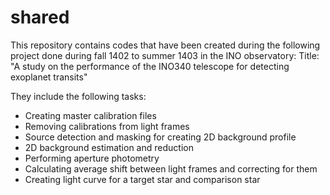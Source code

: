 # shared
This repository contains codes that have been created during the following project done during fall 1402 to summer 1403 in the INO observatory:
Title: "A study on the performance of the INO340 telescope for detecting exoplanet transits"

They include the following tasks:

* Creating master calibration files
* Removing calibrations from light frames
* Source detection and masking for creating 2D background profile
* 2D background estimation and reduction
* Performing aperture photometry
* Calculating average shift between light frames and correcting for them
* Creating light curve for a target star and comparison star
